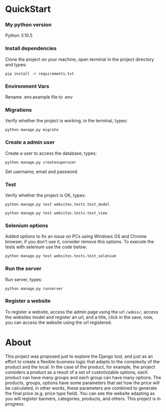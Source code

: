 # QuickStart

### My python version
Python 3.10.5

### Install dependencies
Clone the project on your machine, open terminal in the project directory and types:

```
pip install -r requirements.txt
```

### Environment Vars
Rename .env.example file to .env


### Migrations
Verify whether the project is working, in the terminal, types:

```
python manage.py migrate
```

### Create a admin user
Create a user to access the database, types:

```
python manage.py createsuperuser
```

Set username, email and password.

### Test
Verify whether the project is OK, types:

```
python manage.py test websites.tests.test_model
```
```
python manage.py test websites.tests.test_view
```

### Selenium options
Added options to fix an issue on PCs using Windows OS and Chrome browser, if you don't use it, consider remove this options.
To execute the tests with selenium use the code below:

```
python manage.py test websites.tests.test_selenium
```

### Run the server
Run server, types:

```
python manage.py runserver
```

### Register a website
To register a website, access the admin page using the url ```/admin/```, access the websites model and register an 
url, and a title, click in the save, now, you can access the website using the url registered.

# About
This project was proposed just to explore the Django tool, and just as an effort to create a flexible business logic that adapts to the complexity of the product and the local.
In the case of the product, for example, the project considers a product as a result of a set of customizable options, each product can have many groups and each group can have many options.
The products, groups, options have some parameters that set how the price will be calculated, in other words, these parameters are combined to generate the final price (e.g. price type field).
You can see the website adapting as you will register banners, categories, products, and others.
This project is in progress.
